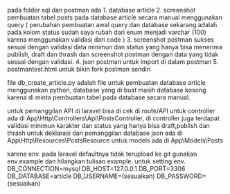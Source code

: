 pada folder sql dan postman ada 1. database article 
2. screenshot pembuatan tabel posts pada database article secara manual menggunakan query ( perubahan pembuatan awal query dan database sekarang adalah pada kolom status sudah saya rubah dari enum menjadi varchar (100) karena menggunakan validasi dari code )
3. screenshot postman sukses sesuai dengan validasi data minimun dan status yang hanya bisa menerima publish, draft dan thrash dan screenshot postman dengan data yang tidak sesuai dengan validasi.
4. json postman untuk import di dalam postman
5. postmantest.html untuk bikin fork postman sendiri

file db_create_article.py adalah file untuk pembuatan database article menggunakan python, database yang di buat masih database kosong karena di minta pembuatan tabel pada database secara manual.

untuk pemanggilan API di laravel bisa di cek di route/API
untuk controller ada di App\Http\Controllers\Api\PostsController, di controller juga terdapat validasi minimun karakter dan status yang hanya bisa draft,publish dan thrash
untuk deklarasi dan pemanggilan database json ada di App\Http\Resources\PostsResource
untuk models ada di App\Models\Posts

karena env. pada laravel defaultnya tidak terupload ke git gunakan env.example dan hilangkan tulisan example.
untuk setting env. 
DB_CONNECTION=mysql
DB_HOST=127.0.0.1
DB_PORT=3306
DB_DATABASE=article
DB_USERNAME=(sesuaikan)
DB_PASSWORD=(sesuaikan)
